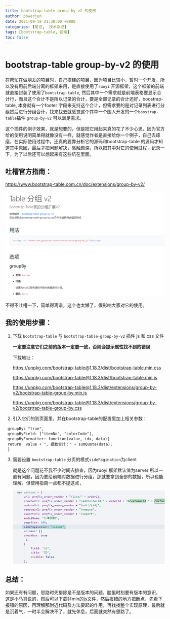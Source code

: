 ```yaml
---
title: bootstrap-table group-by-v2 的使用
author: powerjun        
date: 2021-09-19 21:38:00 +0800
categories: [笔记,  技术杂记]
tags: [bootstrap-table, 前端]
toc: false
---
```

#  bootstrap-table group-by-v2 的使用

在帮忙在做朋友的项目时，自己搭建的项目，因为项目比较小，暂时一个开发，所以没有用前后端分离的框架来用，是直接使用了`ruoyi` 开源框架，这个框架的前端就直接封装了使用了`bootstrap-table`, 然后其中一个需求就是前端表格要显示合计行，而且这个合计不是所以记录的合计，要是全部记录的合计还好，boostrap-table, 本身就有一个footer 字段来支持这个合计，但需求要的是对记录列表进行分组然后进行分组合计，找来找去就感觉这个其中一个国人开发的一个`boostrap-table`插件 `group-by-v2` 可以满足需求。

这个插件的例子效果，就是想要的，但是把它用起来真的花了不少心思，因为官方给的使用说明简单得就像没有一样，就感觉作者是直接给你一个例子，自己去琢磨，在实际使用过程中，还真的要靠分析它的源码和bootstrap-table 的源码才知道其中原因，最后才把问题解决，感触颇深，所以把其中对它的使用过程，记录一下，为了以后还可以想起来有这些坑在里面。

## 吐槽官方指南：

https://www.bootstrap-table.com.cn/doc/extensions/group-by-v2/

![boostrap-table-official-guide](/assets/img/Snipaste_2021-09-19_21-27-21.png)

不得不吐槽一下，简单得离谱，这个也太懒了，很影响大家对它的使用。

## 我的使用步骤：

1. 下载 `bootstrap-table` 与 `bootstrap-table-group-by-v2` 插件 js 和 css 文件

   **一定要注意它们之前的版本一定要一致，否则会提示属性找不到的错误**

   下载地址：

   https://unpkg.com/bootstrap-table@1.18.3/dist/bootstrap-table.min.css

   https://unpkg.com/bootstrap-table@1.18.3/dist/bootstrap-table.min.js

   https://unpkg.com/bootstrap-table@1.18.3/dist/extensions/group-by-v2/bootstrap-table-group-by.min.js

   https://unpkg.com/bootstrap-table@1.18.3/dist/extensions/group-by-v2/bootstrap-table-group-by.css

2.  引入它们的到页面里，并在bootstrap-table的配置里加上相关参数：

   ```
    groupBy: "true",
    groupByField: ["itemNo", "colorCode"],
    groupByFormatter: function(value, idx, data){
    return  value + ", 报数合计：" + sumQuote(data);
    }
   ```

   

3. 需要设置 `bootstrap-table` 分页的模式`sidePagination`为client

   就是这个问题花不我不少时间去排查，因为ruoyi 框架默认值为server 所以一直有问题，因为要给前端对数据进行分组，那就要拿到全部的数据，所以也能理解，但使用指南一点都不提这点，

   ![boostrap-table-](/assets/img/Snipaste_2021-09-19_21-33-53.png)



## 总结：

如果还有有问题，思路时先排除是不是版本的问题，脑里时刻要有版本的意识， 这是小马哥说的，然后可以下载非min的js文件，然后报错的地方把断点，先看下报错的原因，再理解那附近代码及方法要起的作用，再找找整个实现原理，最后就是沉着气，一时半会解决不了，就先休息，后面就突然有思路了。